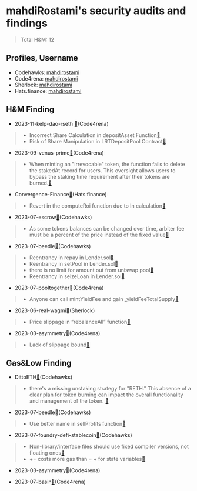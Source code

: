 # mahdiRostami's security audits and findings

> Total H&M: 12

## Profiles, Username
- Codehawks: [mahdirostami](https://www.codehawks.com/profile/clk52jmr9000el008w4z3a043)<br>
- Code4rena: [mahdirostami](https://code4rena.com/@mahdirostami)<br>
- Sherlock:  [mahdirostami](https://audits.sherlock.xyz/watson/mahdiRostami)<br>
- Hats.finance: [mahdirostami](https://app.hats.finance/profile/mahdirostami)

## H&M Finding

- 2023-11-kelp-dao-rseth [:link:](https://code4rena.com/contests/2023-11-kelp-dao-rseth#top)(Code4rena)
> - Incorrect Share Calculation in depositAsset Function[:link:](https://github.com/code-423n4/2023-11-kelp-findings/issues/98)
> - Risk of Share Manipulation in LRTDepositPool Contract[:link:](https://github.com/code-423n4/2023-11-kelp-findings/issues/99)

- 2023-09-venus-prime[:link:](https://code4rena.com/contests/2023-09-venus-prime#top)(Code4rena)
> - When minting an "Irrevocable" token, the function fails to delete the stakedAt record for users. This oversight allows users to bypass the staking time requirement after their tokens are burned.[:link:](https://github.com/code-423n4/2023-09-venus-findings/issues/102)

- Convergence-Finance[:link:](https://app.hats.finance/audit-competitions/convergence-finance-ibo-0x0e410e7af8e70fc5bffcdbfbdf1673ee7b3d0777/leaderboard)(Hats.finance)
> - Revert in the computeRoi function due to ln calculation[:link:](https://github.com/hats-finance/Convergence-Finance---IBO-0x0e410e7af8e70fc5bffcdbfbdf1673ee7b3d0777/issues/47)

- 2023-07-escrow[:link:](https://www.codehawks.com/contests/cljyfxlc40003jq082s0wemya)(Codehawks)
> - As some tokens balances can be changed over time, arbiter fee must be a percent of the price instead of the fixed value[:link:](https://github.com/Cyfrin/2023-07-escrow/issues/145)

- 2023-07-beedle[:link:](https://www.codehawks.com/contests/clkbo1fa20009jr08nyyf9wbx)(Codehawks)
> - Reentrancy in repay in Lender.sol[:link:](https://github.com/Cyfrin/2023-07-beedle/issues/136)
> - Reentrancy in setPool in Lender.sol[:link:](https://github.com/Cyfrin/2023-07-beedle/issues/130)
> - there is no limit for amount out from uniswap pool[:link:](https://github.com/Cyfrin/2023-07-beedle/issues/73)
> - Reentrancy in seizeLoan in Lender.sol[:link:](https://github.com/Cyfrin/2023-07-beedle/issues/137)

- 2023-07-pooltogether[:link:](https://code4rena.com/contests/2023-07-pooltogether)(Code4rena)
> - Anyone can call mintYieldFee and gain _yieldFeeTotalSupply[:link:](https://github.com/code-423n4/2023-07-pooltogether-findings/issues/365)

- 2023-06-real-wagmi[:link:](https://app.sherlock.xyz/audits/contests/88)(Sherlock)
> - Price slippage in “rebalanceAll” function[:link:](https://github.com/sherlock-audit/2023-06-real-wagmi-judging/issues/22)

- 2023-03-asymmetry[:link:](https://code4rena.com/reports/2023-03-asymmetry)(Code4rena)
> - Lack of slippage bound[:link:](https://github.com/code-423n4/2023-03-asymmetry-findings/issues/24)

## Gas&Low Finding

- DittoETH[:link:](https://www.codehawks.com/contests/clm871gl00001mp081mzjdlwc)(Codehawks)
> - there's a missing unstaking strategy for "RETH." This absence of a clear plan for token burning can impact the overall functionality and management of the token.
[:link:](https://www.codehawks.com/submissions/clm871gl00001mp081mzjdlwc/405)

- 2023-07-beedle[:link:](https://www.codehawks.com/contests/clkbo1fa20009jr08nyyf9wbx)(Codehawks)
> - Use better name in sellProfits function[:link:](https://github.com/Cyfrin/2023-07-beedle/issues/128)

- 2023-07-foundry-defi-stablecoin[:link:](https://www.codehawks.com/contests/cljx3b9390009liqwuedkn0m0)(Codehawks)
> - Non-library/interface files should use fixed compiler versions, not floating ones[:link:](https://github.com/Cyfrin/2023-07-foundry-defi-stablecoin/issues/117)
> - <x> += <y> costs more gas than <x> = <x> + <y> for state variables[:link:](https://github.com/Cyfrin/2023-07-foundry-defi-stablecoin/issues/119)

- 2023-03-asymmetry[:link:](https://code4rena.com/reports/2023-03-asymmetry)(Code4rena)

- 2023-07-basin[:link:](https://code4rena.com/contests/2023-07-basin)(Code4rena)



